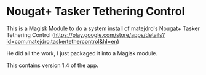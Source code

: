 # Nougat+ Tasker Tethering Control

This is a Magisk Module to do a system install of matejdro's Nougat+ Tasker Tethering Control (https://play.google.com/store/apps/details?id=com.matejdro.taskertethercontrol&hl=en)

He did all the work, I just packaged it into a Magisk module.

This contains version 1.4 of the app.

